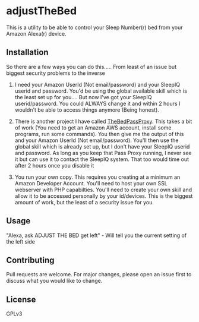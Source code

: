 # adjustTheBed

This is a utility to be able to control your Sleep Number(r) bed from your Amazon Alexa(r) device.

## Installation

So there are a few ways you can do this..... From least of an issue but biggest security problems to the inverse 

1) I need your Amazon UserId (Not email/password) and your SleepIQ userid and password. You'd be using the global available skill which is the least set up for you.... But now I've got your SleepIQ userid/password. You could ALWAYS change it and within 2 hours I wouldn't be able to access things anymore (Being honest). 

2) There is another project I have called [TheBedPassProxy](https://github.com/tuctboh/TheBedPassProxy). This takes a bit of work (You need to get an Amazon AWS account, install some programs, run some commands). You then give me the output of this and your Amazon UserId (Not email/password). You'll then use the global skill which is already set up, but I don't have your SleepIQ userid and password. As long as you keep that Pass Proxy running, I never see it but can use it to contact the SleepIQ system. That too would time out after 2 hours once you disable it

3) You run your own copy. This requires you creating at a minimum an Amazon Developer Account. You'll need to host your own SSL webserver with PHP capabilties. You'll need to create your own skill and allow it to be accessed personally by your id/devices. This is the biggest amount of work, but the least of a security issue for you.


## Usage

"Alexa, ask ADJUST THE BED get left" - Will tell you the current setting of the left side

## Contributing
Pull requests are welcome. For major changes, please open an issue first to discuss what you would like to change.

## License
GPLv3
